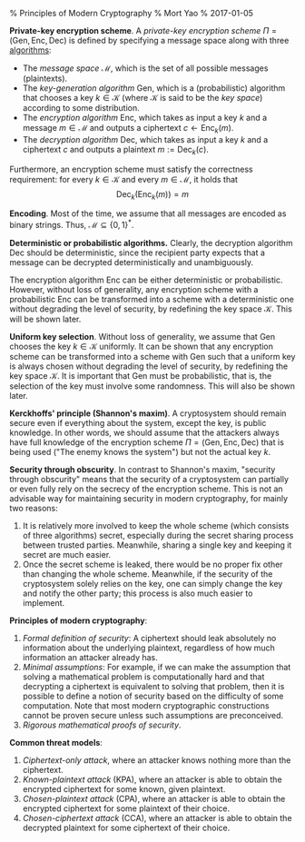 % Principles of Modern Cryptography
% Mort Yao
% 2017-01-05

**Private-key encryption scheme**. A *private-key encryption scheme* $\Pi = (\mathsf{Gen}, \mathsf{Enc}, \mathsf{Dec})$ is defined by specifying a message space along with three [algorithms](/comp/algorithm/):

* The *message space* $\mathcal{M}$, which is the set of all possible messages (plaintexts).
* The *key-generation algorithm* $\mathsf{Gen}$, which is a (probabilistic) algorithm that chooses a key $k \in \mathcal{K}$ (where $\mathcal{K}$ is said to be the *key space*) according to some distribution.
* The *encryption algorithm* $\mathsf{Enc}$, which takes as input a key $k$ and a message $m \in \mathcal{M}$ and outputs a ciphertext $c \leftarrow \mathsf{Enc}_k(m)$.
* The *decryption algorithm* $\mathsf{Dec}$, which takes as input a key $k$ and a ciphertext $c$ and outputs a plaintext $m := \mathsf{Dec}_k(c)$.

Furthermore, an encryption scheme must satisfy the correctness requirement: for every $k \in \mathcal{K}$ and every $m \in \mathcal{M}$, it holds that
$$\mathsf{Dec}_k(\mathsf{Enc}_k(m)) = m$$

**Encoding**. Most of the time, we assume that all messages are encoded as binary strings. Thus, $\mathcal{M} \subseteq \{0,1\}^*$.

**Deterministic or probabilistic algorithms.** Clearly, the decryption algorithm $\mathsf{Dec}$ should be deterministic, since the recipient party expects that a message can be decrypted deterministically and unambiguously.

The encryption algorithm $\mathsf{Enc}$ can be either deterministic or probabilistic. However, without loss of generality, any encryption scheme with a probabilistic $\mathsf{Enc}$ can be transformed into a scheme with a deterministic one without degrading the level of security, by redefining the key space $\mathcal{K}$. This will be shown later.

**Uniform key selection**. Without loss of generality, we assume that $\mathsf{Gen}$ chooses the key $k \in \mathcal{K}$ uniformly. It can be shown that any encryption scheme can be transformed into a scheme with $\mathsf{Gen}$ such that a uniform key is always chosen without degrading the level of security, by redefining the key space $\mathcal{K}$. It is important that $\mathsf{Gen}$ must be probabilistic, that is, the selection of the key must involve some randomness. This will also be shown later.

**Kerckhoffs' principle (Shannon's maxim)**. A cryptosystem should remain secure even if everything about the system, except the key, is public knowledge. In other words, we should assume that the attackers always have full knowledge of the encryption scheme $\Pi=(\mathsf{Gen},\mathsf{Enc},\mathsf{Dec})$ that is being used ("The enemy knows the system") but not the actual key $k$.

**Security through obscurity**. In contrast to Shannon's maxim, "security through obscurity" means that the security of a cryptosystem can partially or even fully rely on the secrecy of the encryption scheme. This is not an advisable way for maintaining security in modern cryptography, for mainly two reasons:

1. It is relatively more involved to keep the whole scheme (which consists of three algorithms) secret, especially during the secret sharing process between trusted parties. Meanwhile, sharing a single key and keeping it secret are much easier.
2. Once the secret scheme is leaked, there would be no proper fix other than changing the whole scheme. Meanwhile, if the security of the cryptosystem solely relies on the key, one can simply change the key and notify the other party; this process is also much easier to implement.

**Principles of modern cryptography**:

1. *Formal definition of security*: A ciphertext should leak absolutely no information about the underlying plaintext, regardless of how much information an attacker already has.
2. *Minimal assumptions*: For example, if we can make the assumption that solving a mathematical problem is computationally hard and that decrypting a ciphertext is equivalent to solving that problem, then it is possible to define a notion of security based on the difficulty of some computation. Note that most modern cryptographic constructions cannot be proven secure unless such assumptions are preconceived.
3. *Rigorous mathematical proofs of security*.

**Common threat models**:

1. *Ciphertext-only attack*, where an attacker knows nothing more than the ciphertext.
2. *Known-plaintext attack* (KPA), where an attacker is able to obtain the encrypted ciphertext for some known, given plaintext.
3. *Chosen-plaintext attack* (CPA), where an attacker is able to obtain the encrypted ciphertext for some plaintext of their choice.
4. *Chosen-ciphertext attack* (CCA), where an attacker is able to obtain the decrypted plaintext for some ciphertext of their choice.
